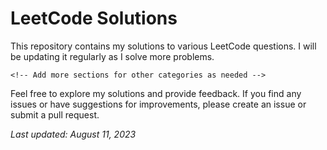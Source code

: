  <h1>LeetCode Solutions</h1>
    <p>This repository contains my solutions to various LeetCode questions. I will be updating it regularly as I solve more problems.</p>



    <!-- Add more sections for other categories as needed -->

 <p>Feel free to explore my solutions and provide feedback. If you find any issues or have suggestions for improvements, please create an issue or submit a pull request.</p>

   <p><em>Last updated: August 11, 2023</em></p>

